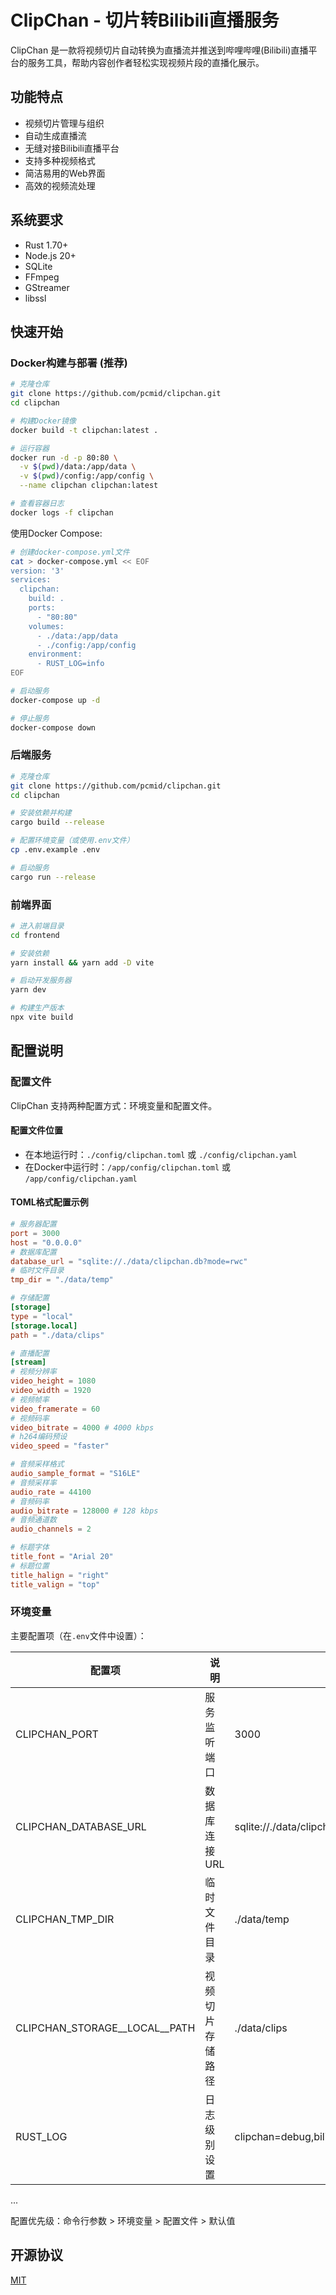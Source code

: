 # ClipChan - 切片转Bilibili直播服务

ClipChan 是一款将视频切片自动转换为直播流并推送到哔哩哔哩(Bilibili)直播平台的服务工具，帮助内容创作者轻松实现视频片段的直播化展示。

## 功能特点

- 视频切片管理与组织
- 自动生成直播流
- 无缝对接Bilibili直播平台
- 支持多种视频格式
- 简洁易用的Web界面
- 高效的视频流处理

## 系统要求

- Rust 1.70+
- Node.js 20+
- SQLite
- FFmpeg
- GStreamer
- libssl

## 快速开始

### Docker构建与部署 (推荐)

```bash
# 克隆仓库
git clone https://github.com/pcmid/clipchan.git
cd clipchan

# 构建Docker镜像
docker build -t clipchan:latest .

# 运行容器
docker run -d -p 80:80 \
  -v $(pwd)/data:/app/data \
  -v $(pwd)/config:/app/config \
  --name clipchan clipchan:latest

# 查看容器日志
docker logs -f clipchan
```

使用Docker Compose:

```bash
# 创建docker-compose.yml文件
cat > docker-compose.yml << EOF
version: '3'
services:
  clipchan:
    build: .
    ports:
      - "80:80"
    volumes:
      - ./data:/app/data
      - ./config:/app/config
    environment:
      - RUST_LOG=info
EOF

# 启动服务
docker-compose up -d

# 停止服务
docker-compose down
```

### 后端服务

```bash
# 克隆仓库
git clone https://github.com/pcmid/clipchan.git
cd clipchan

# 安装依赖并构建
cargo build --release

# 配置环境变量（或使用.env文件）
cp .env.example .env

# 启动服务
cargo run --release
```

### 前端界面

```bash
# 进入前端目录
cd frontend

# 安装依赖
yarn install && yarn add -D vite

# 启动开发服务器
yarn dev

# 构建生产版本
npx vite build
```

## 配置说明

### 配置文件

ClipChan 支持两种配置方式：环境变量和配置文件。

#### 配置文件位置

- 在本地运行时：`./config/clipchan.toml` 或 `./config/clipchan.yaml`
- 在Docker中运行时：`/app/config/clipchan.toml` 或 `/app/config/clipchan.yaml`

#### TOML格式配置示例

```toml
# 服务器配置
port = 3000
host = "0.0.0.0"
# 数据库配置
database_url = "sqlite://./data/clipchan.db?mode=rwc"
# 临时文件目录
tmp_dir = "./data/temp"

# 存储配置
[storage]
type = "local"
[storage.local]
path = "./data/clips"

# 直播配置
[stream]
# 视频分辨率
video_height = 1080
video_width = 1920
# 视频帧率
video_framerate = 60
# 视频码率
video_bitrate = 4000 # 4000 kbps
# h264编码预设
video_speed = "faster"

# 音频采样格式
audio_sample_format = "S16LE"
# 音频采样率
audio_rate = 44100
# 音频码率
audio_bitrate = 128000 # 128 kbps
# 音频通道数
audio_channels = 2

# 标题字体
title_font = "Arial 20"
# 标题位置
title_halign = "right"
title_valign = "top"
```


### 环境变量

主要配置项（在`.env`文件中设置）：

| 配置项 | 说明 | 默认值 |
|--------|------|--------|
| CLIPCHAN_PORT | 服务监听端口 | 3000 |
| CLIPCHAN_DATABASE_URL | 数据库连接URL | sqlite://./data/clipchan.db?mode=rwc |
| CLIPCHAN_TMP_DIR | 临时文件目录 | ./data/temp |
| CLIPCHAN_STORAGE__LOCAL__PATH | 视频切片存储路径 | ./data/clips |
| RUST_LOG | 日志级别设置 | clipchan=debug,bilive=debug,sea_orm=warn,sqlx=warn |

...

配置优先级：命令行参数 > 环境变量 > 配置文件 > 默认值


## 开源协议

[MIT](https://github.com/pcmid/clipchan/blob/main/LICENSE)
